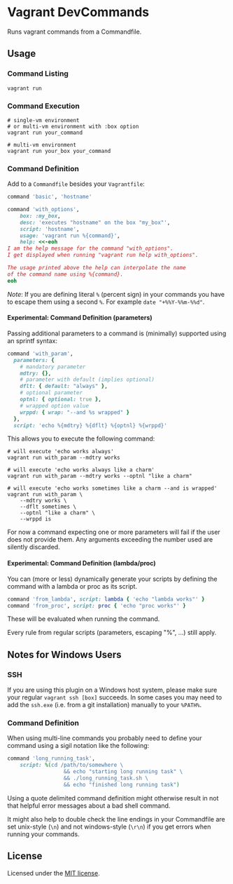 # Vagrant DevCommands

Runs vagrant commands from a Commandfile.


## Usage

### Command Listing

```shell
vagrant run
```

### Command Execution

```shell
# single-vm environment
# or multi-vm environment with :box option
vagrant run your_command

# multi-vm environment
vagrant run your_box your_command
```

### Command Definition

Add to a `Commandfile` besides your `Vagrantfile`:

```ruby
command 'basic', 'hostname'

command 'with_options',
    box: :my_box,
    desc: 'executes "hostname" on the box "my_box"',
    script: 'hostname',
    usage: 'vagrant run %{command}',
    help: <<-eoh
I am the help message for the command "with_options".
I get displayed when running "vagrant run help with_options".

The usage printed above the help can interpolate the name
of the command name using %{command}.
eoh
```

_Note_: If you are defining literal `%` (percent sign) in your commands you
have to escape them using a second `%`. For example `date "+%%Y-%%m-%%d"`.

#### Experimental: Command Definition (parameters)

Passing additional parameters to a command is (minimally) supported using an
sprintf syntax:

```ruby
command 'with_param',
  parameters: {
    # mandatory parameter
    mdtry: {},
    # parameter with default (implies optional)
    dflt: { default: "always" },
    # optional parameter
    optnl: { optional: true },
    # wrapped option value
    wrppd: { wrap: "--and %s wrapped" }
  },
  script: 'echo %{mdtry} %{dflt} %{optnl} %{wrppd}'
```

This allows you to execute the following command:

```shell
# will execute 'echo works always'
vagrant run with_param --mdtry works

# will execute 'echo works always like a charm'
vagrant run with_param --mdtry works --optnl "like a charm"

# will execute 'echo works sometimes like a charm --and is wrapped'
vagrant run with_param \
    --mdtry works \
    --dflt sometimes \
    --optnl "like a charm" \
    --wrppd is
```

For now a command expecting one or more parameters will fail if the user does
not provide them. Any arguments exceeding the number used are silently
discarded.

#### Experimental: Command Definition (lambda/proc)

You can (more or less) dynamically generate your scripts by defining the
command with a lambda or proc as its script.

```ruby
command 'from_lambda', script: lambda { 'echo "lambda works"' }
command 'from_proc', script: proc { 'echo "proc works"' }
```

These will be evaluated when running the command.

Every rule from regular scripts (parameters, escaping "%", ...) still apply.


## Notes for Windows Users

### SSH

If you are using this plugin on a Windows host system, please make sure your
regular `vagrant ssh [box]` succeeds. In some cases you may need to add the
`ssh.exe` (i.e. from a git installation) manually to your `%PATH%`.

### Command Definition

When using multi-line commands you probably need to define your command using
a sigil notation like the following:

```ruby
command 'long_running_task',
    script: %(cd /path/to/somewhere \
                  && echo "starting long running task" \
                  && ./long_running_task.sh \
                  && echo "finished long running task")
```

Using a quote delimited command definition might otherwise result in not that
helpful error messages about a bad shell command.

It might also help to double check the line endings in your Commandfile are set
unix-style (`\n`) and not windows-style (`\r\n`) if you get errors when running
your commands.


## License

Licensed under the [MIT license](http://opensource.org/licenses/MIT).
